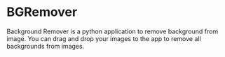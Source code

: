 # BGRemover
Background Remover is a python application to remove background from image. You can drag and drop your images to the app to remove all backgrounds from images.
